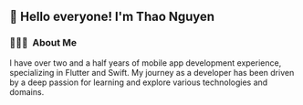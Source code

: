 <h2> 👋 Hello everyone! I'm Thao Nguyen</h2>
<!--  👋 &nbsp;Hello every one! I'm Thao Nguyen -->

### 👨🏻‍💻 &nbsp;About Me
I have over two and a half years of mobile app development experience, specializing in Flutter and Swift. 
My journey as a developer has been driven by a deep passion for learning and explore various technologies and domains.

